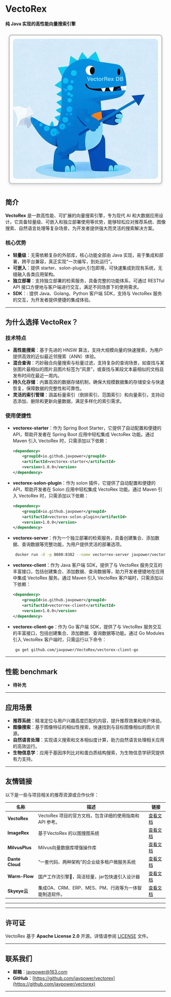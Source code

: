 # **VectoRex**

**纯 Java 实现的高性能向量搜索引擎**

<div style="display: inline-block; border: 4px solid #ccc; border-radius: 10px; box-shadow: 0 4px 8px rgba(0, 0, 0, 0.1); margin: 10px; padding: 10px;">
  <img src="./image/logo.png" alt="VectoRex" style="border-radius: 10px;" />
</div>

## **简介**

**VectoRex** 是一款高性能、可扩展的向量搜索引擎，专为现代 AI 和大数据应用设计。它具备轻量级、可嵌入和独立部署使用等优势，能够轻松应对推荐系统、图像搜索、自然语言处理等复杂场景，为开发者提供强大而灵活的搜索解决方案。

### 核心优势

- **轻量级**：无需依赖复杂的外部库，核心功能全部由 Java 实现，易于集成和部署，跨平台兼容，真正实现“一次编写，到处运行”。
- **可嵌入**：提供 starter、solon-plugin,引包即用，可快速集成到现有系统，无缝融入各类应用架构。
- **独立部署**：支持独立部署的检索服务，具备完整的功能体系，可通过 RESTful API 接口方便地与客户端进行交互，满足不同场景下的使用需求。
- **SDK**：: 提供 Java、Golang、Python 客户端 SDK，支持与 VectoRex 服务的交互，为开发者提供便捷的集成体验。

---

## **为什么选择 VectoRex？**

### **技术特点**

- **高性能搜索**：基于先进的 HNSW 算法，支持大规模向量的快速搜索，为用户提供高效的近似最近邻搜索（ANN）体验。
- **混合查询**：巧妙融合向量搜索与标量过滤，支持复杂的查询场景，如查找与某张图片最相似的图片且图片标签为“风景”，或查找与某段文本最相似的文档且发布时间在最近一周内。
- **持久化存储**：内置高效的数据存储机制，确保大规模数据集的存储安全与快速恢复，保障数据的完整性和可靠性。
- **灵活的索引管理**：涵盖标量索引（倒排索引、范围索引）和向量索引，支持动态添加、删除和更新向量数据，满足多样化的索引需求。

### **使用便捷性**

- **vectorex-starter**：作为 Spring Boot Starter，它提供了自动配置和便捷的 API，帮助开发者在 Spring Boot 应用中轻松集成 VectoRex 功能。通过 Maven 引入 VectoRex 时，只需添加以下依赖：
  ```xml
  <dependency>
      <groupId>io.github.javpower</groupId>
      <artifactId>vectorex-starter</artifactId>
      <version>1.0.0</version>
  </dependency>
  ```
- **vectorex-solon-plugin**：作为 solon 插件，它提供了自动配置和便捷的 API，帮助开发者在 Solon 应用中轻松集成 VectoRex 功能。通过 Maven 引入 VectoRex 时，只需添加以下依赖：
  ```xml
  <dependency>
      <groupId>io.github.javpower</groupId>
      <artifactId>vectorex-solon-plugin</artifactId>
      <version>1.0.0</version>
  </dependency>
  ```  
- **vectorex-server**：作为一个独立部署的检索服务，具备创建集合、添加数据、查询数据等完整功能，为用户提供灵活的部署选项。
  ```sh
   docker run -d -p 8080:8382 --name vectorrex-server javpower/vectorex-server:v1.0.0
   ```
- **vectorex-client**：作为 Java 客户端 SDK，提供了与 VectoRex 服务交互的丰富接口，包括创建集合、添加数据、查询数据等，助力开发者便捷地在应用中集成 VectoRex 服务。通过 Maven 引入 VectoRex 客户端时，只需添加以下依赖：
  ```xml
  <dependency>
      <groupId>io.github.javpower</groupId>
      <artifactId>vectorrex-client</artifactId>
      <version>1.0.0</version>
  </dependency>
  ```
- **vectorex-client-go**：作为 Go 客户端 SDK，提供了与 VectoRex 服务交互的丰富接口，包括创建集合、添加数据、查询数据等功能。通过 Go Modules 引入 VectoRex 客户端时，只需运行以下命令：
  ```bash
   go get github.com/javpower/VectoRex/vectorex-client-go
  ```
---

## **性能 benchmark**

- **待补充**

---

## **应用场景**

- **推荐系统**：精准定位与用户兴趣高度匹配的内容，提升推荐效果和用户体验。
- **图像搜索**：基于图像特征的相似性搜索，快速找到与目标图像相似的图片资源。
- **自然语言处理**：实现语义搜索和文本相似度计算，助力自然语言处理相关应用的高效运行。
- **生物信息学**：应用于基因序列比对和蛋白质结构搜索，为生物信息学研究提供有力支持。

---


## **友情链接**

以下是一些与项目相关的推荐资源或合作伙伴：

| 名称              | 描述                                  | 链接                                             |
|-----------------|-------------------------------------|------------------------------------------------|
| **VectoRex**    | VectoRex 项目的官方文档，包含详细的使用指南和 API 参考。 | [查看文档](https://vectorex-doc.m78cloud.cn/)      |
| **ImageRex**    | 基于VectoRex 的以图搜图系统                  | [查看文档](https://gitee.com/giteeClass/ImageRex/) |
| **MilvusPlus**  | Milvus向量数据库增强操作库                    | [查看文档](https://milvus-plus.dromara.org/)       |
| **Dante Cloud** | “一套代码、两种架构”的企业级多租户微服务系统             | [查看文档](https://www.herodotus.cn)               |
| **Warm-Flow**   | 国产工作流引擎🎉，简洁轻量，jar包快速引入设计器          | [查看文档](https://warm-flow.dromara.org/)         |
| **Skyeye云**     | 集成OA、CRM、ERP、MES、PM、行政等为一体智能制造软件。   | [查看文档](https://gitee.com/dromara/skyeye)       |

---

---

## **许可证**

VectoRex 基于 **Apache License 2.0** 开源。详情请参阅 [LICENSE](LICENSE) 文件。

---

## **联系我们**

- **邮箱**：javpower@163.com
- **GitHub**：[https://github.com/javpower/vectorex](https://github.com/javpower/vectorex)

---